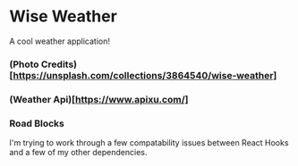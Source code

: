 # Wise Weather

A cool weather application!


### (Photo Credits)[https://unsplash.com/collections/3864540/wise-weather]

### (Weather Api)[https://www.apixu.com/]


### Road Blocks

I'm trying to work through a few compatability issues between React Hooks and a few of my other dependencies.